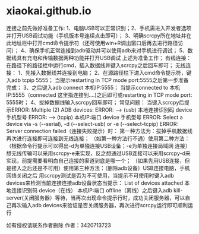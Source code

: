 # xiaokai.github.io
连接之前先做好准备工作:
1、电脑USB可以正常识别；2、手机需进入开发者选项并打开USB调试功能（手机版本号连续点击即可）；
3、明确scrcpy所在地址并在此地址栏中打开cmd命令提示符（还可使用win+R调出窗口后再去进行路径访问）；
4、确保手机正常连接到adb驱动并可以使用adb来对手机进行调试；
5、数据线具有充电和传输数据两种功能并打开USB调试
上述为准备工作；
有线连接：
在路径下的路径栏中运行cmd，插入数据线并键入scrcpy之后回车即可；
无线连接：
1、先接入数据线并连接到电脑；
2、在源路径栏下进入cmd命令提示符，键入adb tcpip 5555；
当提示restarting in TCP mode port:5555之后第一步准备完成；
3、之后键入adb connect 本机IP:5555；
当提示connected to 本机IP:5555（connected 这里指连接到....)之后即可或restarting in TCP mode port: 5555时；
4、拔掉数据线输入scrcpy回车即可；
常见问题：
当键入scrcpy后提示ERROR: Multiple (2) ADB devices:
ERROR:     -->   (usb)   本地连接识别码      device  手机型号
ERROR:     --> (tcpip)   本机IP:端口        device  手机型号
ERROR: Select a device via -s (--serial), -d (--select-usb) or -e (--select-tcpip)
ERROR: Server connection failed（连接失败提示）时：
第一种方法为：拔掉手机数据线再次进行连接即可连接到无线连接；
（如第一种方法行不通）使用第二种方法：（根据命令行提示可以得出-d为单独连接USB设备；-e为单独连接局域网
连接）想无线传输可以采用scrcpy-e来实现，反之想通过USB连接可以采用scrcpy-d来实现，前提需要看明白自己连接的渠道到底是哪一个；
（如果先用USB连接，但是接入之后还是不可用）使用第三种方法：（删除adb设备）USB连接电脑，手机网络关闭之后
用scrcpy测试是否为不可使用，当提示不可使用时键入adb devices来检测当前连接连接adb设备状态当提示：
List of devices attached
本地连接识别码 device（在线）
本机IP:端口     offline（离线）之后键入adb kill-server(关闭服务器）等待，当再次出现命令提示行时，成功关闭服务器，可以自己再次输入adb devices来验证是否关闭服务器，再次进行scrcpy运行即可顺利运行





如有侵权请联系作者删除
作者：3420713723
